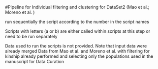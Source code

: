 #Pipeline for Individual filtering and clustering for DataSet2 (Mao et al.; Moreno et al. )

run sequentially the script according to the number in the script names

Scripts with letters (a or b) are either called within scripts at this step or need to be run separately

Data used to run the scripts is not provided.
Note that input data were already merged Data from Mao et al. and Moreno et al. with filtering for kinship already performed and selecting only the populations used in the manuscript for Data Curation





